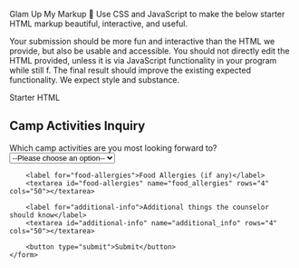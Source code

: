 Glam Up My Markup 💅
Use CSS and JavaScript to make the below starter HTML markup beautiful, interactive, and useful.

Your submission should be more fun and interactive than the HTML we provide, but also be usable and accessible. You should not directly edit the HTML provided, unless it is via JavaScript functionality in your program while still f. The final result should improve the existing expected functionality. We expect style and substance.

Starter HTML

<section id="camp-activities-inquiry">
    <h1>Camp Activities Inquiry</h1>
    <form action="/submit-form" method="POST">
        <label for="activity-select">Which camp activities are you most looking forward to?</label>
        <select id="activity-select" name="activity">
            <option value="">--Please choose an option--</option>
            <option value="hiking">Hiking</option>
            <option value="canoeing">Canoeing</option>
            <option value="fishing">Fishing</option>
            <option value="crafts">Crafts</option>
            <option value="archery">Archery</option>
        </select>

        <label for="food-allergies">Food Allergies (if any)</label>
        <textarea id="food-allergies" name="food_allergies" rows="4" cols="50"></textarea>

        <label for="additional-info">Additional things the counselor should know</label>
        <textarea id="additional-info" name="additional_info" rows="4" cols="50"></textarea>

        <button type="submit">Submit</button>
    </form>

</section>
